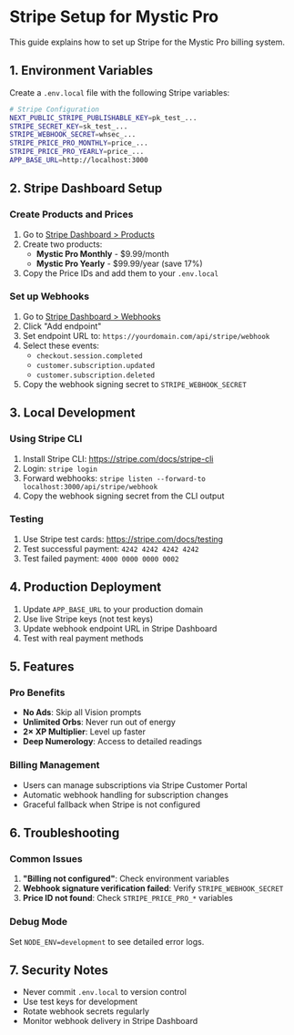 # Stripe Setup for Mystic Pro

This guide explains how to set up Stripe for the Mystic Pro billing system.

## 1. Environment Variables

Create a `.env.local` file with the following Stripe variables:

```bash
# Stripe Configuration
NEXT_PUBLIC_STRIPE_PUBLISHABLE_KEY=pk_test_...
STRIPE_SECRET_KEY=sk_test_...
STRIPE_WEBHOOK_SECRET=whsec_...
STRIPE_PRICE_PRO_MONTHLY=price_...
STRIPE_PRICE_PRO_YEARLY=price_...
APP_BASE_URL=http://localhost:3000
```

## 2. Stripe Dashboard Setup

### Create Products and Prices

1. Go to [Stripe Dashboard > Products](https://dashboard.stripe.com/products)
2. Create two products:
   - **Mystic Pro Monthly** - $9.99/month
   - **Mystic Pro Yearly** - $99.99/year (save 17%)
3. Copy the Price IDs and add them to your `.env.local`

### Set up Webhooks

1. Go to [Stripe Dashboard > Webhooks](https://dashboard.stripe.com/webhooks)
2. Click "Add endpoint"
3. Set endpoint URL to: `https://yourdomain.com/api/stripe/webhook`
4. Select these events:
   - `checkout.session.completed`
   - `customer.subscription.updated`
   - `customer.subscription.deleted`
5. Copy the webhook signing secret to `STRIPE_WEBHOOK_SECRET`

## 3. Local Development

### Using Stripe CLI

1. Install Stripe CLI: https://stripe.com/docs/stripe-cli
2. Login: `stripe login`
3. Forward webhooks: `stripe listen --forward-to localhost:3000/api/stripe/webhook`
4. Copy the webhook signing secret from the CLI output

### Testing

1. Use Stripe test cards: https://stripe.com/docs/testing
2. Test successful payment: `4242 4242 4242 4242`
3. Test failed payment: `4000 0000 0000 0002`

## 4. Production Deployment

1. Update `APP_BASE_URL` to your production domain
2. Use live Stripe keys (not test keys)
3. Update webhook endpoint URL in Stripe Dashboard
4. Test with real payment methods

## 5. Features

### Pro Benefits
- **No Ads**: Skip all Vision prompts
- **Unlimited Orbs**: Never run out of energy
- **2× XP Multiplier**: Level up faster
- **Deep Numerology**: Access to detailed readings

### Billing Management
- Users can manage subscriptions via Stripe Customer Portal
- Automatic webhook handling for subscription changes
- Graceful fallback when Stripe is not configured

## 6. Troubleshooting

### Common Issues

1. **"Billing not configured"**: Check environment variables
2. **Webhook signature verification failed**: Verify `STRIPE_WEBHOOK_SECRET`
3. **Price ID not found**: Check `STRIPE_PRICE_PRO_*` variables

### Debug Mode

Set `NODE_ENV=development` to see detailed error logs.

## 7. Security Notes

- Never commit `.env.local` to version control
- Use test keys for development
- Rotate webhook secrets regularly
- Monitor webhook delivery in Stripe Dashboard
